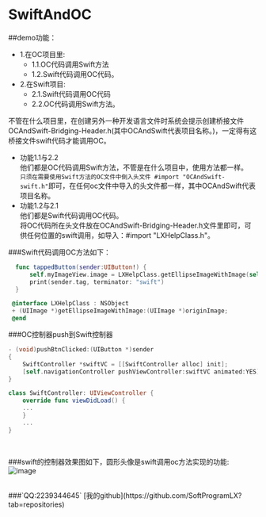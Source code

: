 # SwiftAndOC
##demo功能：
  * 1.在OC项目里: 
    * 1.1.OC代码调用Swift方法
    * 1.2.Swift代码调用OC代码。<br>
  * 2.在Swift项目:
    * 2.1.Swift代码调用OC代码
    * 2.2.OC代码调用Swift方法。<br>

不管在什么项目里，在创建另外一种开发语言文件时系统会提示创建桥接文件OCAndSwift-Bridging-Header.h(其中OCAndSwift代表项目名称。)，一定得有这桥接文件swift代码才能调用OC。
* 功能1.1与2.2<br>
他们都是OC代码调用Swift方法，不管是在什么项目中，使用方法都一样。<br>
`只须在需要使用Swift方法的OC文件中倒入头文件 #import "OCAndSwift-swift.h"`即可，在任何oc文件中导入的头文件都一样，其中OCAndSwift代表项目名称。
* 功能1.2与2.1<br>
他们都是Swift代码调用OC代码。<br>
将OC代码所在头文件放在OCAndSwift-Bridging-Header.h文件里即可，可供任何位置的swift调用，如导入：#import "LXHelpClass.h"。

###Swift代码调用OC方法如下：
```swift
  func tappedButton(sender:UIButton!) {
      self.myImageView.image = LXHelpClass.getEllipseImageWithImage(self.myImageView.image)
      print(sender.tag, terminator: "swift")
  }
```
    
```objective-c
 @interface LXHelpClass : NSObject
 + (UIImage *)getEllipseImageWithImage:(UIImage *)originImage;
 @end
```
###OC控制器push到Swift控制器

```objective-c
- (void)pushBtnClicked:(UIButton *)sender
{
    SwiftController *swiftVC = [[SwiftController alloc] init];
    [self.navigationController pushViewController:swiftVC animated:YES];
}
```

```swift
class SwiftController: UIViewController {
    override func viewDidLoad() {
    ...
    }
    ...
}
```
    
 <br>

###swift的控制器效果图如下，圆形头像是swift调用oc方法实现的功能:<br>
![image](https://github.com/SoftProgramLX/SwiftAndOC/blob/master/OCAndSwift/OCAndSwift/screen.png)

<br>
###`QQ:2239344645`    [我的github](https://github.com/SoftProgramLX?tab=repositories)
